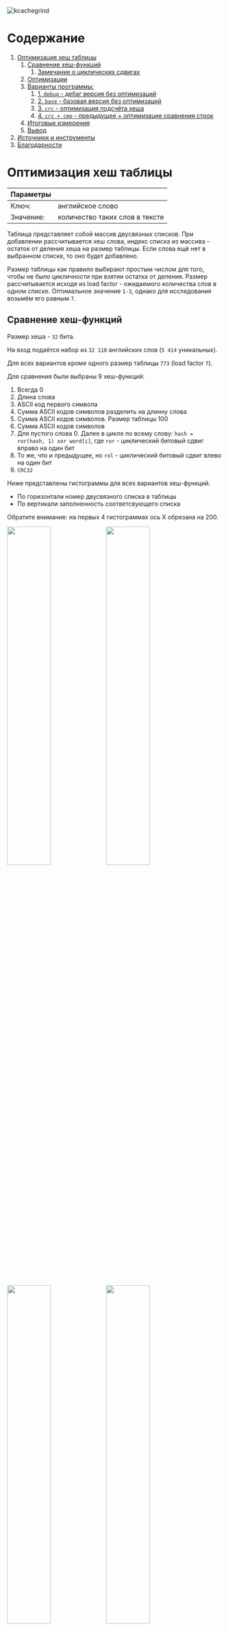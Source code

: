 ![kcachegrind](img/kcachegrind_illustration.png)

# Содержание

1. [Оптимизация хеш таблицы](#оптимизация-хеш-таблицы)
    1. [Сравнение хеш-функций](#сравнение-хеш-функций)
        1. [Замечание о циклических сдвигах](#замечание-о-циклических-сдвигах)
    2. [Оптимизации](#оптимизации)
    3. [Варианты программы:](#варианты-программы)
        1. [1. `debug` - дебаг версия без оптимизаций](#1-debug---дебаг-версия-без-оптимизаций)
        2. [2. `base` - базовая версия без оптимизаций](#2-base---базовая-версия-без-оптимизаций)
        3. [3. `crc` - оптимизация подсчёта хеша](#3-crc---оптимизация-подсчёта-хеша)
        4. [4. `crc + cmp` - предыдущее + оптимизация сравнения строк](#4-crc--cmp---предыдущее--оптимизация-сравнения-строк)
    4. [Итоговые измерения](#итоговые-измерения)
    5. [Вывод](#вывод)
2. [Источники и инструменты](#источники-и-инструменты)
3. [Благодарности](#благодарности)

# Оптимизация хеш таблицы

| Параметры | |
|:--|:--|
| Ключ: | английское слово |
| Значение: | количество таких слов в тексте |

Таблица представляет собой массив двусвязных списков. При добавлении рассчитывается хеш слова, индекс списка из массива - остаток от деления хеша на размер таблицы. Если слова ещё нет в выбранном списке, то оно будет добавлено.

Размер таблицы как правило выбирают простым числом для того, чтобы не было цикличности при взятии остатка от деления. Размер рассчитывается исходя из load factor - ожидаемого количества слов в одном списке. Оптимальное значение `1-3`, однако для исследования возьмём его равным `7`.

## Сравнение хеш-функций

Размер хеша - `32` бита.

На вход подаётся набор из `32 110` английских слов (`5 414` уникальных).

Для всех вариантов кроме одного размер таблицы `773` (load factor `7`).

Для сравнения были выбраны 9 хеш-функций:

1. Всегда 0
2. Длина слова
3. ASCII код первого символа
4. Сумма ASCII кодов символов разделить на длинну слова
5. Сумма ASCII кодов символов. Размер таблицы 100
6. Сумма ASCII кодов символов
7. Для пустого слова 0. Далее в цикле по всему слову: `hash = ror(hash, 1) xor word[i]`, где `ror` - циклический битовый сдвиг вправо на один бит
8. То же, что и предыдущее, но `rol` - циклический битовый сдвиг влево на один бит
9. `CRC32`

Ниже представлены гистограммы для всех вариантов хеш-функций.

- По горизонтали номер двусвязного списка в таблицы
- По вертикали заполненность соответсвующего списка

Обратите внимание: на первых 4 гистограммах ось X обрезана на 200.

<img src="img/hist0.png" width="45%"> <img src="img/hist2.png" width="45%">

<img src="img/hist1.png" width="45%"> <img src="img/hist5.png" width="45%">

<img src="img/hist4.png" width="45%">

<img src="img/hist3.png" width="45%"> <img src="img/hist6.png" width="45%">

<img src="img/hist7.png" width="45%"> <img src="img/hist8.png" width="45%">

Ниже представлены параметры распределений. В данном случае математическое ожидание совпадает с load factor. Результат тем лучше, чем меньше дисперсия, так как она определяет среднюю длину списка, а значит и время линейного поиска.

| # | Хэш | Размер табл. | Мат. ожидание | Дисперсия |
|:-:|:--|:-:|:-:|:-:|
| 1 | `0` | 773 | 7.0 | 37870.0 |
| 2 | `len(word)` | 773 | 7.0 | 5103.2 |
| 3 | `word[0]` | 773 | 7.0 | 1534.0 |
| 4 | `sum(word[i]) / len(word)` | 773 | 7.0 | 2599.1 |
| 5 | `sum(word[i])` | 100 | 54.1 | 370.6 |
| 6 | `sum(word[i])` | 773 | 7.0 | 35.5 |
| 7 | `ror() xor word[i]` | 773 | 7.0 | 38.2 |
| 8 | `rol() xor word[i]` | 773 | 7.0 | 20.1 |
| 9 | `CRC32` | 773 | 7.0 | 6.8 |

- Как видим наилучший результат ожидаемо показала функция `CRC32`.
- Плохой результат хешей 1-4 объясняется тем, что разброс их значений слишком мал.
- Сумма кодов символов для таблицы размером `773` слишком периодична. Это объясняется тем, что ASCII коды маленьких английских букв лежат в диапазоне от `97` до `122`. Но этот диапазон сравним с размером таблицы `100`, поэтому периодичность уже не заметна.
- На гистограмме для циклического сдвига вправо виден ярко выраженный пик. Сдвиг влево показал себя лучше.

### Замечание о циклических сдвигах

В языках `C` и `С++` нет команд циклического сдвига, несмотря на то, что существуют соответсвующие машинные команды (`rol` и `ror` в `x86`). Реализация может представлять собой два обычных битовых сдвига:

![ror no optimisation](img/godbolt_ror_O0.png)

Современные компиляторы с включенными оптимизациями понимают, что имеется ввиду, и заменяют эти несколько команд на одну:

![ror with optimisation](img/godbolt_ror_O3.png)

## Оптимизации

Целевое использование программы - поиск слов. Эту часть и будем оптимизировать.

Начальные параметры:

- хеш: `CRC32`
- входные данные: `32 110` английских слов (`5 414` уникальных)
- load factor: `7` (размер таблицы `773`)
- данные для поиска: `10 000 000` случайных английских слов (половина из входных данных, половина из словаря)

Для начала "оптимизируем" входные данные. Приведём их к виду, максимально быстрому для чтения, а также обеспечим выравнивание начал слов по 32 байтам (это нужно для `AVX` инструкций).

Каждое слово занимает 32 байта. Сначала идут буквы, после них `\0`:

![input format](img/input_data.png)

Параметры тестовой машины:
- Компилятор: `g++ (GCC) 13.2.1 20230801`
- Процессор: `Intel(R) Core(TM) i7-6700HQ CPU @ 2.60GHz SkyLake`
- ОС: `Arch Linux`, Kernel: `6.6.22-1-lts (64-bit)`
- Профилировщик: `valgrind-3.22.0`

При помощи инструмента `callgrind` утилиты `valgrind` и программы `KCachegrind` определили узкие места программы:

![kcachegrind](img/kcachegrind_base.png)

По полученным данным реализовали оптимизации функций подсчёта хеша и линейного поиска по спискам.

## Варианты программы:

### 1. `debug` - дебаг версия без оптимизаций

- `g++ -O0`

Включены верификаторы списков и `assert`.

### 2. `base` - базовая версия без оптимизаций

- `g++ -O2`

### 3. `crc` - оптимизация подсчёта хеша

- `g++ -O2`

Оптимизируем подсчёт хеша `CRC32` (было):

```
uint32_t strcrc(const char* data) {
    assert(data);

    uint32_t crc = 0;
    size_t size = 0;

    while (*data) {
        size++;

        unsigned char c = *(data++);
        crc = (crc << 8) ^ crctab[(crc >> 24) ^ c];
    }

    while (size != 0) {
        unsigned char c = size & 0377;
        size >>= 8;
        crc = (crc << 8) ^ crctab[(crc >> 24) ^ c];
    }

    return ~crc;
}
```

Подсчёт при помощи ассемблерной инструкции `crc32` (стало):

```
uint32_t strcrc_asm(const char* data) {
    assert(data);

    uint32_t hash = 0;

    while (*data)
        asm ("crc32 %0, %1\n" : "=r"(hash) : "r"(*data++), "r"(hash));

    return hash;
}
```

### 4. `crc + cmp` - предыдущее + оптимизация сравнения строк

Целью работы является максимальная оптимизация программы. В промышленной задаче можно было бы остановиться на пердыдущем шаге, так как дальнейшие улучшения опираются на частный случай и достаточно сильно ухудшают совместимость и читаемость кода.

- `g++ -O2`
- компилятор сравнивал строки при помощи векторных инструкций из набора `AVX2`. Для наших входных данных известно, что в словах точно меньше 32 букв. Также у нас есть возможность сделать предпосчёт длинны слов, находящихся в словаре. Таким образом для сравнения двух слов требуется:
    1. `_mm256_load_si256(__m256i a)` - загрузить слова в расширенный регистр (выравнивание обеспечено входными данными).
    2. `_mm256_cmpeq_epi8(__m256i a, __m256i b)` - сравнить буквы.
    3. `_mm256_movemask_epi8(__m256i a)` - создать маску из результата сравнения.
    4. `(~mask << (31 - elem.key_len))` - инвертировать биты маски и битовым сдвигом отбросить лишние биты.
    5. Если полученный результат равен 0, то слова совпали.
- Такая реализация быстрее стандартной, так как выполнена для частного случая. Стандартная библиотека языка `C` всё-таки обязана быть универсальной.

```
Elem_t* HashTable::get_elem_by_key(Key_t key, Hash_t hash) {

    List* list = table_ + (hash % table_size_);

    const __m256i key_vector = _mm256_load_si256((const __m256i*)key);

    for (size_t list_node = list_head(list); list_node > 0; list_node = list->arr[list_node].next) {
        Elem_t elem = list->arr[list_node].elem;

        if (elem.hash != hash)
            continue;

        const __m256i elem_key_vector = _mm256_load_si256((const __m256i*)elem.key);

        __m256i cmp = _mm256_cmpeq_epi8(key_vector, elem_key_vector);

        unsigned int mask = (unsigned int)_mm256_movemask_epi8(cmp);

        if ((~mask << (31 - elem.key_len)) == 0)
            return &list->arr[list_node].elem;
    }

    return nullptr;
}
```

## Итоговые измерения
<table>
    <thead>
        <tr>
            <th rowspan=2>Оптимизация</th>
            <th colspan=3 style="text-align: center">Вся программа</th>
            <th colspan=3 style="text-align: center">Функция поиска</th>
        </tr>
        <tr>
            <th style="text-align: center">Ir * 10^6</th>
            <th style="text-align: center">% от base</th>
            <th style="text-align: center">% от предыдущего</th>
            <th style="text-align: center">Ir * 10^6</th>
            <th style="text-align: center">% от base</th>
            <th style="text-align: center">% от предыдущего</th>
        </tr>
    </thead>
    <tbody>
        <tr>
            <td>debug</td>
            <td style="text-align: center">4 179</td>
            <td style="text-align: center">228%</td>
            <td style="text-align: center"></td>
            <td style="text-align: center">4 004</td>
            <td style="text-align: center">233%</td>
            <td style="text-align: center"></td>
        </tr>
        <tr>
            <td>base</td>
            <td style="text-align: center">1 833</td>
            <td style="text-align: center">100%</td>
            <td style="text-align: center">44%</td>
            <td style="text-align: center">1 721</td>
            <td style="text-align: center">100%</td>
            <td style="text-align: center">43%</td>
        </tr>
        <tr>
            <td>crc</td>
            <td style="text-align: center">1 265</td>
            <td style="text-align: center">69%</td>
            <td style="text-align: center">69%</td>
            <td style="text-align: center">1 153</td>
            <td style="text-align: center">67%</td>
            <td style="text-align: center">67%</td>
        </tr>
        <tr>
            <td>crc + cmp</td>
            <td style="text-align: center">1 076</td>
            <td style="text-align: center">59%</td>
            <td style="text-align: center">85%</td>
            <td style="text-align: center">964</td>
            <td style="text-align: center">56%</td>
            <td style="text-align: center">84%</td>
        </tr>
    </tbody>
</table>

Обе оптимизации оказались оправданными, так как существенно ускорили программу. При этом не пришлось писать большой объём ассемблерного кода.

Результаты профилирования со всеми оптимизациями:

![kcachegrind crc + cmp](img/kcachegrind_crc_cmp.png)

## Вывод

Видим, что практически всё время программы теперь занимают линейный поиск по спискам и подсчёт хешей. Обе операции мы уже оптимизировали. Остальные функции выполняются на несколько порядков быстрее и оптимизировать их не имеет смысла.

# Источники и инструменты

1. **Computer Systems: A Programmer's Perspective** 3rd Edition by **Randal Bryant**, **David O'Hallaron**
2. **Compiler explorer** - [godbolt.com](https://godbolt.com)
3. **Valgrind** - [valgrind.org](https://valgrind.org/docs/manual/index.html)
4. **Mirror of Intel Intrinsics Guide** - [laurence.com/sse](https://www.laruence.com/sse/)
5. **Jupyter Notebook** - [jupyter.org](https://jupyter.org/)
6. **Python Matplotlib** - [matplotlib.org](https://matplotlib.org/)

# Благодарности
- [Ilya Dedinsky](https://github.com/ded32) aka Ded as prepod
- [Aleksei Durnov](https://github.com/Panterrich) as mentor

